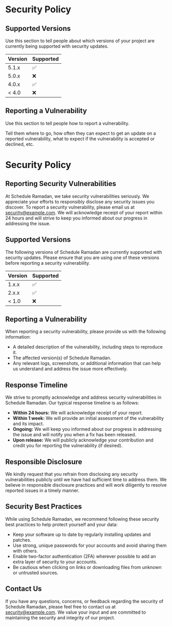 # Security Policy

## Supported Versions

Use this section to tell people about which versions of your project are
currently being supported with security updates.

| Version | Supported          |
| ------- | ------------------ |
| 5.1.x   | :white_check_mark: |
| 5.0.x   | :x:                |
| 4.0.x   | :white_check_mark: |
| < 4.0   | :x:                |

## Reporting a Vulnerability

Use this section to tell people how to report a vulnerability.

Tell them where to go, how often they can expect to get an update on a
reported vulnerability, what to expect if the vulnerability is accepted or
declined, etc.
# Security Policy







## Reporting Security Vulnerabilities

At Schedule Ramadan, we take security vulnerabilities seriously. We appreciate your efforts to responsibly disclose any security issues you discover. To report a security vulnerability, please email us at [security@example.com](mailto:security@example.com). We will acknowledge receipt of your report within 24 hours and will strive to keep you informed about our progress in addressing the issue.

## Supported Versions

The following versions of Schedule Ramadan are currently supported with security updates. Please ensure that you are using one of these versions before reporting a security vulnerability.

| Version | Supported          |
| ------- | ------------------ |
| 1.x.x   | :white_check_mark: |
| 2.x.x   | :white_check_mark: |
| < 1.0   | :x:                |

## Reporting a Vulnerability

When reporting a security vulnerability, please provide us with the following information:

- A detailed description of the vulnerability, including steps to reproduce it.
- The affected version(s) of Schedule Ramadan.
- Any relevant logs, screenshots, or additional information that can help us understand and address the issue more effectively.

## Response Timeline

We strive to promptly acknowledge and address security vulnerabilities in Schedule Ramadan. Our typical response timeline is as follows:

- **Within 24 hours:** We will acknowledge receipt of your report.
- **Within 1 week:** We will provide an initial assessment of the vulnerability and its impact.
- **Ongoing:** We will keep you informed about our progress in addressing the issue and will notify you when a fix has been released.
- **Upon release:** We will publicly acknowledge your contribution and credit you for reporting the vulnerability (if desired).

## Responsible Disclosure

We kindly request that you refrain from disclosing any security vulnerabilities publicly until we have had sufficient time to address them. We believe in responsible disclosure practices and will work diligently to resolve reported issues in a timely manner.

## Security Best Practices

While using Schedule Ramadan, we recommend following these security best practices to help protect yourself and your data:

- Keep your software up to date by regularly installing updates and patches.
- Use strong, unique passwords for your accounts and avoid sharing them with others.
- Enable two-factor authentication (2FA) wherever possible to add an extra layer of security to your accounts.
- Be cautious when clicking on links or downloading files from unknown or untrusted sources.

## Contact Us

If you have any questions, concerns, or feedback regarding the security of Schedule Ramadan, please feel free to contact us at [security@example.com](mailto:security@example.com). We value your input and are committed to maintaining the security and integrity of our project.

